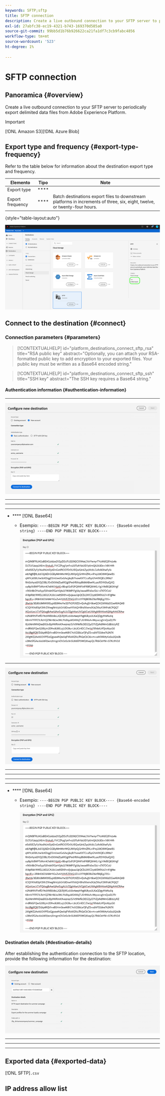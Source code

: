 ```yaml
---
keywords: SFTP;sftp
title: SFTP connection
description: Create a live outbound connection to your SFTP server to periodically export delimited data files from Adobe Experience Platform.
exl-id: 27abfc38-ec19-4321-b743-169370d585a0
source-git-commit: 99bb5d1b76b926622ca21fa1df7c3cb9fabc4856
workflow-type: tm+mt
source-wordcount: '523'
ht-degree: 1%

---
```


# SFTP connection

## Panoramica {#overview}

Create a live outbound connection to your SFTP server to periodically export delimited data files from Adobe Experience Platform.

>[!IMPORTANT]
>
> [!DNL Amazon S3][!DNL Azure Blob]

## Export type and frequency {#export-type-frequency}

Refer to the table below for information about the destination export type and frequency.

| Elemento | Tipo | Note |
---------|----------|---------|
| Export type | **** | [](../../ui/activate-batch-profile-destinations.md#select-attributes) |
| Export frequency | **** | Batch destinations export files to downstream platforms in increments of three, six, eight, twelve, or twenty-four hours. [](/help/destinations/destination-types.md#file-based) |

{style=&quot;table-layout:auto&quot;}

![](../../assets/catalog/cloud-storage/sftp/catalog.png)

## Connect to the destination {#connect}

[](../../ui/connect-destination.md)

### Connection parameters {#parameters}

>[!CONTEXTUALHELP]
>id="platform_destinations_connect_sftp_rsa"
>title="RSA public key"
>abstract="Optionally, you can attach your RSA-formatted public key to add encryption to your exported files. Your public key must be written as a Base64 encoded string."

>[!CONTEXTUALHELP]
>id="platform_destinations_connect_sftp_ssh"
>title="SSH key"
>abstract="The SSH key requires a Base64 string."

[](../../ui/connect-destination.md)

#### Authentication information {#authentication-information}

****

![](../..//assets/catalog/cloud-storage/sftp/stfp-basic-authentication.png)

* ****
* ****
* ****
* **** [!DNL Base64]
   * Esempio: `----BEGIN PGP PUBLIC KEY BLOCK---- {Base64-encoded string} ----END PGP PUBLIC KEY BLOCK----`

      ![](../..//assets/catalog/cloud-storage/sftp/pgp-key.png)


****

![](../../assets/catalog/cloud-storage/sftp/sftp-ssh-key-authentication.png)

* ****
* ****
* ****
* ****
* **** [!DNL Base64]
   * Esempio: `----BEGIN PGP PUBLIC KEY BLOCK---- {Base64-encoded string} ----END PGP PUBLIC KEY BLOCK----`

      ![](../..//assets/catalog/cloud-storage/sftp/pgp-key.png)

#### Destination details {#destination-details}

After establishing the authentication connection to the SFTP location, provide the following information for the destination:

![](../../assets/catalog/cloud-storage/sftp/sftp-destination-details.png)

* ****
* ****
* ****

## Exported data {#exported-data}

[!DNL SFTP]`.csv` [](../../ui/activate-batch-profile-destinations.md)

## IP address allow list

[](ip-address-allow-list.md)

